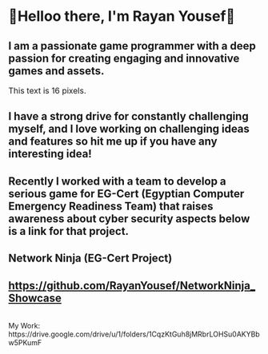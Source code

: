   

# 👋Helloo there, I'm Rayan Yousef👋

## I am a passionate game programmer with a deep passion for creating engaging and innovative games and assets.
<span style="font-size: 16px;">This text is 16 pixels.</span>

## I have a strong drive for constantly challenging myself, and I love working on challenging ideas and features so hit me up if you have any interesting idea!
## Recently I worked with a team to develop a serious game for EG-Cert (Egyptian Computer Emergency Readiness Team) that raises awareness about cyber security aspects below is a link for that project.
## Network Ninja (EG-Cert Project)
## https://github.com/RayanYousef/NetworkNinja_Showcase
<br/>
My Work: <br />
https://drive.google.com/drive/u/1/folders/1CqzKtGuh8jMRbrLOHSu0AKYBbw5PKumF

